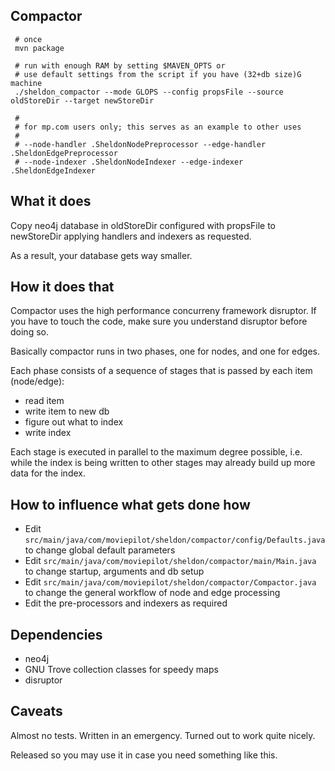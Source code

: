 Compactor
---------

     # once
     mvn package

     # run with enough RAM by setting $MAVEN_OPTS or 
     # use default settings from the script if you have (32+db size)G machine
     ./sheldon_compactor --mode GLOPS --config propsFile --source oldStoreDir --target newStoreDir

     # 
     # for mp.com users only; this serves as an example to other uses
     #
     # --node-handler .SheldonNodePreprocessor --edge-handler .SheldonEdgePreprocessor
     # --node-indexer .SheldonNodeIndexer --edge-indexer .SheldonEdgeIndexer


What it does
------------

Copy neo4j database in oldStoreDir configured with propsFile to newStoreDir applying handlers and indexers as requested.

As a result, your database gets way smaller.


How it does that
----------------

Compactor uses the high performance concurreny framework disruptor. If you 
have to touch the code, make sure you understand disruptor before doing so.

Basically compactor runs in two phases, one for nodes, and one for edges.

Each phase consists of a sequence of stages that is passed by each 
item (node/edge):

* read item
* write item to new db
* figure out what to index
* write index

Each stage is executed in parallel to the maximum degree possible, i.e.
while the index is being written to other stages may already build up
more data for the index.


How to influence what gets done how
-----------------------------------

* Edit `src/main/java/com/moviepilot/sheldon/compactor/config/Defaults.java` to change global default parameters
* Edit `src/main/java/com/moviepilot/sheldon/compactor/main/Main.java` to change startup, arguments and db setup
* Edit `src/main/java/com/moviepilot/sheldon/compactor/Compactor.java` to change the general workflow of node and edge
  processing
* Edit the pre-processors and indexers as required


Dependencies
------------

* neo4j
* GNU Trove collection classes for speedy maps
* disruptor


Caveats
-------

Almost no tests. Written in an emergency. Turned out to work quite nicely.

Released so you may use it in case you need something like this.

